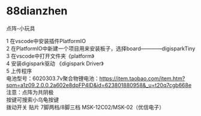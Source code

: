 # 88dianzhen
点阵-小玩具

1 在vscode中安装插件PlatformIO  
2 在PlatformIO中新建一个项目用来安装板子，选择board————digisparkTiny  
3 在vscode中打开文件夹《platform》  
4 安装digispark驱动 《digispark Driver》  
5 上传程序  
电池型号：6020303.7v聚合物锂电池：https://item.taobao.com/item.htm?spm=a1z09.2.0.0.2a602e8dpFP4lD&id=623801880958&_u=t20q7cgb668e  
注意：点阵为共阴极  
按键可搜索小乌龟按键  
拨动开关 贴片 7脚两档/8脚三档 MSK-12C02/MSK-02（优信电子）  

